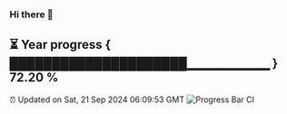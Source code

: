### Hi there 👋
⏳ Year progress { █████████████████████▁▁▁▁▁▁▁▁▁ } 72.20 %
---
⏰ Updated on Sat, 21 Sep 2024 06:09:53 GMT
![Progress Bar CI](https://github.com/Moyi321/Moyi321/workflows/Progress%20Bar%20CI/badge.svg)
